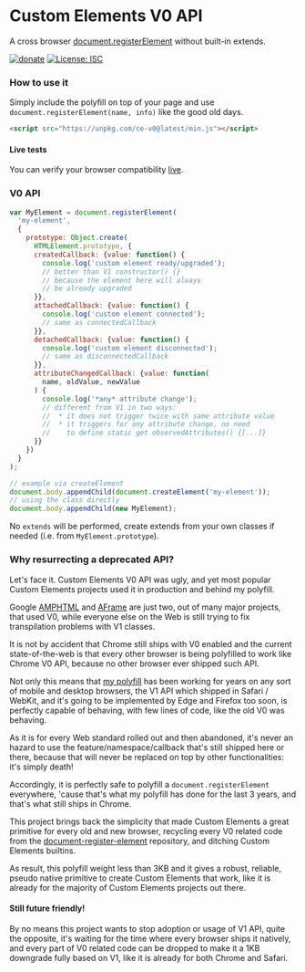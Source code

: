 # Custom Elements V0 API
A cross browser [document.registerElement](https://github.com/WebReflection/document-register-element) without built-in extends.

[![donate](https://img.shields.io/badge/$-donate-ff69b4.svg?maxAge=2592000&style=flat)](https://github.com/WebReflection/donate) [![License: ISC](https://img.shields.io/badge/License-ISC-yellow.svg)](https://opensource.org/licenses/ISC)

### How to use it
Simply include the polyfill on top of your page and use `document.registerElement(name, info)` like the good old days.
```html
<script src="https://unpkg.com/ce-v0@latest/min.js"></script>
```

#### Live tests
You can verify your browser compatibility [live](https://webreflection.github.io/ce-v0/).

### V0 API
```js
var MyElement = document.registerElement(
  'my-element',
  {
    prototype: Object.create(
      HTMLElement.prototype, {
      createdCallback: {value: function() {
        console.log('custom element ready/upgraded');
        // better than V1 constructor() {}
        // because the element here will always
        // be already upgraded
      }},
      attachedCallback: {value: function() {
        console.log('custom element connected');
        // same as connectedCallback
      }},
      detachedCallback: {value: function() {
        console.log('custom element disconnected');
        // same as disconnectedCallback
      }},
      attributeChangedCallback: {value: function(
        name, oldValue, newValue
      ) {
        console.log('*any* attribute change');
        // different from V1 in two ways:
        //  * it does not trigger twice with same attribute value
        //  * it triggers for any attribute change, no need
        //    to define static get observedAttributes() {[...]}
      }}
    })
  }
);

// example via createElement
document.body.appendChild(document.createElement('my-element'));
// using the class directly
document.body.appendChild(new MyElement);
```
No `extends` will be performed, create extends from your own classes if needed (i.e. from `MyElement.prototype`).

### Why resurrecting a deprecated API?
Let's face it. Custom Elements V0 API was ugly, and yet most popular Custom Elements projects used it in production and behind my polyfill.

Google [AMPHTML](https://www.ampproject.org) and [AFrame](https://aframe.io) are just two, out of many major projects, that used V0, while everyone else on the Web is still trying to fix transpilation problems with V1 classes.

It is not by accident that Chrome still ships with V0 enabled and the current state-of-the-web is that every other browser is being polyfilled to work like Chrome V0 API, because no other browser ever shipped such API.

Not only this means that [my polyfill](https://github.com/WebReflection/document-register-element) has been working for years on any sort of mobile and desktop browsers, the V1 API which shipped in Safari / WebKit, and it's going to be implemented by Edge and Firefox too soon, is perfectly capable of behaving, with few lines of code, like the old V0 was behaving.

As it is for every Web standard rolled out and then abandoned, it's never an hazard to use the feature/namespace/callback that's still shipped here or there, because that will never be replaced on top by other functionalities: it's simply death!

Accordingly, it is perfectly safe to polyfill a `document.registerElement` everywhere, 'cause that's what my polyfill has done for the last 3 years, and that's what still ships in Chrome.

This project brings back the simplicity that made Custom Elements a great primitive for every old and new browser,
recycling every V0 related code from the [document-register-element](https://github.com/WebReflection/document-register-element) repository, and ditching Custom Elements builtins.

As result, this polyfill weight less than 3KB and it gives a robust, reliable, pseudo native primitive to create Custom Elements that work, like it is already for the majority of Custom Elements projects out there.

#### Still future friendly!
By no means this project wants to stop adoption or usage of V1 API, quite the opposite, it's waiting for the time where every browser ships it natively, and every part of V0 related code can be dropped to make it a 1KB downgrade fully based on V1, like it is already for both Chrome and Safari.
